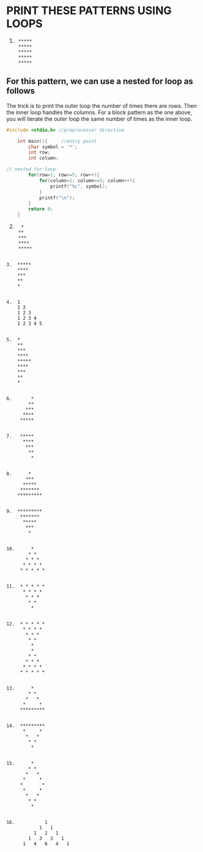 # PRINT THESE PATTERNS USING LOOPS

1. ```
    *****
    *****
    *****
    *****
    *****
    ```
## For this pattern, we can use a nested for loop as follows
The trick is to print the outer loop the number of times there are rows. 
Then the inner loop handles the columns. 
For a block pattern as the one above, you will iterate the outer loop the same number of times as the inner loop. 

```c
#include <stdio.h> //preprocessor directive

    int main(){     //entry point
        char symbol = '*';
        int row;
        int column;

// nested for loop
        for(row=1; row<=5; row++){
            for(column=1; column<=5; column++){
                printf("%c", symbol);
            }
            printf("\n");
        }
        return 0;
    }
```

2. ```
     *
    **
    ***
    ****
    *****
```

3.  *****
    ****
    ***
    **
    *


4.  1
    1 2
    1 2 3
    1 2 3 4
    1 2 3 4 5


5.  *
    **
    ***
    ****
    *****
    ****
    ***
    **
    *


6.       *
        **
       ***
      ****
     *****


7.   *****
      ****
       ***
        **
         *


8.      *
       ***
      *****
     *******
    *********


9.  *********
     *******
      *****
       ***
        *


10.      *
        * *
       * * *
      * * * *
     * * * * *


11.  * * * * *
      * * * *
       * * *
        * *
         *


12.  * * * * *
      * * * *
       * * *
        * *
         *
         *
        * *
       * * *
      * * * *
     * * * * *


13.      *
        * *
       *   *
      *     *
     *********


14.  *********
      *     *
       *   *
        * *
         *


15.      *
        * *
       *   *
      *     *
     *       *
      *     *
       *   *
        * *
         *


16.           1
            1   1
          1   2   1
        1   3   3   1
      1   4   6   4   1
